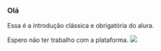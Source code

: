 ### **Olá**

Essa é a introdução clássica e obrigatória do alura.

Espero não ter trabalho com a plataforma.
![](https://tenor.com/pt-BR/view/false-disagree-funny-wrong-reaction-gif-1391830140891396587)


